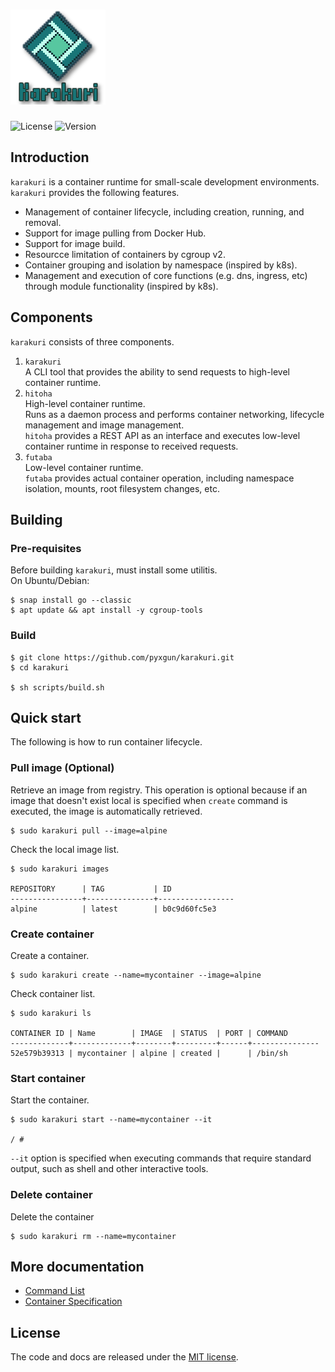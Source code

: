 # <img src="./docs/images/karakuri_icon.png">
![License](https://img.shields.io/badge/License-MIT-blue.svg)
![Version](https://img.shields.io/badge/release-v0.1.1-blue.svg)

## Introduction
`karakuri` is a container runtime for small-scale development environments.  
`karakuri` provides the following features.
* Management of container lifecycle, including creation, running, and removal.
* Support for image pulling from Docker Hub.
* Support for image build.
* Resourcce limitation of containers by cgroup v2.
* Container grouping and isolation by namespace (inspired by k8s).
* Management and execution of core functions (e.g. dns, ingress, etc) through module functionality (inspired by k8s).

## Components
`karakuri` consists of three components.
1. `karakuri`  
   A CLI tool that provides the ability to send requests to high-level container runtime.
1. `hitoha`  
   High-level container runtime.  
   Runs as a daemon process and performs container networking, lifecycle management and image management.  
   `hitoha` provides a REST API as an interface and executes low-level container runtime in response to received requests.
1. `futaba`  
   Low-level container runtime.  
   `futaba` provides actual container operation, including namespace isolation, mounts, root filesystem changes, etc.

## Building
### Pre-requisites
Before building `karakuri`, must install some utilitis.  
On Ubuntu/Debian:  
```
$ snap install go --classic
$ apt update && apt install -y cgroup-tools
```

### Build
```
$ git clone https://github.com/pyxgun/karakuri.git
$ cd karakuri

$ sh scripts/build.sh
```

## Quick start
The following is how to run container lifecycle.  
### Pull image (Optional)
Retrieve an image from registry.
This operation is optional because if an image that doesn't exist local is specified when `create` command is executed, the image is automatically retrieved.
```
$ sudo karakuri pull --image=alpine
```
Check the local image list.
```
$ sudo karakuri images

REPOSITORY      | TAG           | ID
----------------+---------------+-----------------
alpine          | latest        | b0c9d60fc5e3
```

### Create container
Create a container.
```
$ sudo karakuri create --name=mycontainer --image=alpine
```
Check container list.
```
$ sudo karakuri ls

CONTAINER ID | Name        | IMAGE  | STATUS  | PORT | COMMAND
-------------+-------------+--------+---------+------+---------------
52e579b39313 | mycontainer | alpine | created |      | /bin/sh                         
```

### Start container
Start the container.
```
$ sudo karakuri start --name=mycontainer --it

/ # 
```
`--it` option is specified when executing commands that require standard output, such as shell and other interactive tools.

### Delete container
Delete the container
```
$ sudo karakuri rm --name=mycontainer
```

## More documentation
* [Command List](./docs/command_list.md)
* [Container Specification](./docs/container_spec.md)

## License
The code and docs are released under the [MIT license](LICENSE).